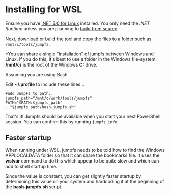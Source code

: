 # Installing for WSL 
Ensure you have [.NET 5.0 for Linux](https://dotnet.microsoft.com/download/dotnet/5.0) installed.  You only need the *.NET Runtime* unless you are planning to [build from source](buildFromSource.md).

Next, [download](download.md) or [build](buildFromSource.md) the tool and copy the files to a folder such as `/mnt/c/tools/jumpfs`.   

*You can share a single "installation" of jumpfs between Windows and Linux. If you do this, it's best to use a folder in the Windows file-system. **/mnt/c/** is the root of the Windows **C:** drive.

Assuming you are using Bash

Edit **~/.profile**  to include these lines...

```
#add JumpFs to path..
jumpfs_path="/mnt/c/work/tools/jumpfs"
PATH="$PATH:$jumpfs_path"
. "$jumpfs_path/bash-jumpfs.sh"
```

That's it!  Jumpfs should be available when you start your next PowerShell session.  You can confirm this by running `jumpfs_info`.


## Faster startup

When running under WSL, jumpfs needs to be told how to find the Windows APPLOCALDATA folder so that it can share the bookmarks file.  It uses the **wslvar** command to do this which appear to be quite slow and which can add to shell startup time.  

Since the value is constant, you can get slightly faster startup by determining this value on your system and hardcoding it at the beginning of the **bash-jumpfs.sh** script.





